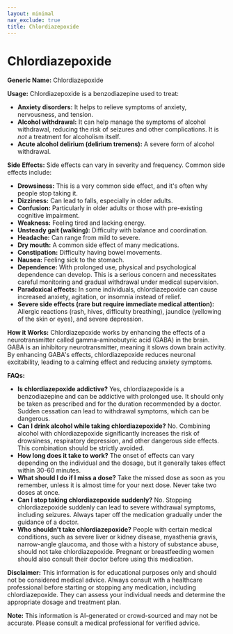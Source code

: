 ```yaml
---
layout: minimal
nav_exclude: true
title: Chlordiazepoxide
---
```


# Chlordiazepoxide

**Generic Name:** Chlordiazepoxide

**Usage:** Chlordiazepoxide is a benzodiazepine used to treat:

* **Anxiety disorders:**  It helps to relieve symptoms of anxiety, nervousness, and tension.
* **Alcohol withdrawal:** It can help manage the symptoms of alcohol withdrawal, reducing the risk of seizures and other complications.  It is *not* a treatment for alcoholism itself.
* **Acute alcohol delirium (delirium tremens):**  A severe form of alcohol withdrawal.


**Side Effects:**  Side effects can vary in severity and frequency. Common side effects include:

* **Drowsiness:** This is a very common side effect, and it's often why people stop taking it.
* **Dizziness:** Can lead to falls, especially in older adults.
* **Confusion:** Particularly in older adults or those with pre-existing cognitive impairment.
* **Weakness:** Feeling tired and lacking energy.
* **Unsteady gait (walking):** Difficulty with balance and coordination.
* **Headache:** Can range from mild to severe.
* **Dry mouth:**  A common side effect of many medications.
* **Constipation:** Difficulty having bowel movements.
* **Nausea:** Feeling sick to the stomach.
* **Dependence:** With prolonged use, physical and psychological dependence can develop.  This is a serious concern and necessitates careful monitoring and gradual withdrawal under medical supervision.
* **Paradoxical effects:** In some individuals, chlordiazepoxide can cause increased anxiety, agitation, or insomnia instead of relief.
* **Severe side effects (rare but require immediate medical attention):** Allergic reactions (rash, hives, difficulty breathing), jaundice (yellowing of the skin or eyes), and severe depression.


**How it Works:** Chlordiazepoxide works by enhancing the effects of a neurotransmitter called gamma-aminobutyric acid (GABA) in the brain. GABA is an inhibitory neurotransmitter, meaning it slows down brain activity.  By enhancing GABA's effects, chlordiazepoxide reduces neuronal excitability, leading to a calming effect and reducing anxiety symptoms.


**FAQs:**

* **Is chlordiazepoxide addictive?** Yes, chlordiazepoxide is a benzodiazepine and can be addictive with prolonged use.  It should only be taken as prescribed and for the duration recommended by a doctor.  Sudden cessation can lead to withdrawal symptoms, which can be dangerous.
* **Can I drink alcohol while taking chlordiazepoxide?** No. Combining alcohol with chlordiazepoxide significantly increases the risk of drowsiness, respiratory depression, and other dangerous side effects.  This combination should be strictly avoided.
* **How long does it take to work?** The onset of effects can vary depending on the individual and the dosage, but it generally takes effect within 30-60 minutes.
* **What should I do if I miss a dose?**  Take the missed dose as soon as you remember, unless it is almost time for your next dose.  Never take two doses at once.
* **Can I stop taking chlordiazepoxide suddenly?** No.  Stopping chlordiazepoxide suddenly can lead to severe withdrawal symptoms, including seizures.  Always taper off the medication gradually under the guidance of a doctor.
* **Who shouldn't take chlordiazepoxide?**  People with certain medical conditions, such as severe liver or kidney disease, myasthenia gravis, narrow-angle glaucoma, and those with a history of substance abuse, should not take chlordiazepoxide. Pregnant or breastfeeding women should also consult their doctor before using this medication.


**Disclaimer:** This information is for educational purposes only and should not be considered medical advice.  Always consult with a healthcare professional before starting or stopping any medication, including chlordiazepoxide.  They can assess your individual needs and determine the appropriate dosage and treatment plan.


**Note:** This information is AI-generated or crowd-sourced and may not be accurate. Please consult a medical professional for verified advice.